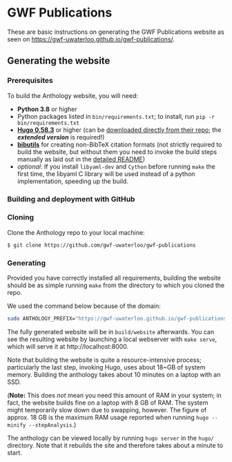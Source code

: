 # GWF Publications

These are basic instructions on generating the GWF Publications website as seen on <https://gwf-uwaterloo.github.io/gwf-publications/>.

## Generating the website

### Prerequisites

To build the Anthology website, you will need:

+ **Python 3.8** or higher
+ Python packages listed in `bin/requirements.txt`; to install, run `pip -r bin/requirements.txt`
+ [**Hugo 0.58.3**](https://gohugo.io) or higher (can be [downloaded directly from
  their repo](https://github.com/gohugoio/hugo/releases); the ***extended version*** is required!)
+ [**bibutils**](https://sourceforge.net/p/bibutils/home/Bibutils/) for creating
  non-BibTeX citation formats (not strictly required to build the website, but
  without them you need to invoke the build steps manually as laid out in the
  [detailed README](README_detailed.md))
+ *optional*: If you install `libyaml-dev` and `Cython` before running `make`
   the first time, the libyaml C library will be used instead of a python
   implementation, speeding up the build.

### Building and deployment with GitHub
### Cloning

Clone the Anthology repo to your local machine:

```bash
$ git clone https://github.com/gwf-uwaterloo/gwf-publications
```

### Generating

Provided you have correctly installed all requirements, building the website
should be as simple running `make` from the directory to which
you cloned the repo.

We used the command below because of the domain:
```bash
sudo ANTHOLOGY_PREFIX="https://gwf-uwaterloo.github.io/gwf-publications" make
```
The fully generated website will be in `build/website` afterwards. You can see the resulting website by launching
a local webserver with `make serve`, which will serve it at http://localhost:8000.

Note that building the website is quite a resource-intensive process;
particularly the last step, invoking Hugo, uses about 18~GB of system memory.
Building the anthology takes about 10 minutes on a laptop with an SSD.

(**Note:** This does *not* mean you need this amount of RAM in your system; in
fact, the website builds fine on a laptop with 8 GB of RAM.  The system might
temporarily slow down due to swapping, however.  The figure of approx. 18 GB is
the maximum RAM usage reported when running `hugo --minify --stepAnalysis`.)

The anthology can be viewed locally by running `hugo server` in the
`hugo/` directory.  Note that it rebuilds the site and therefore takes
about a minute to start.

